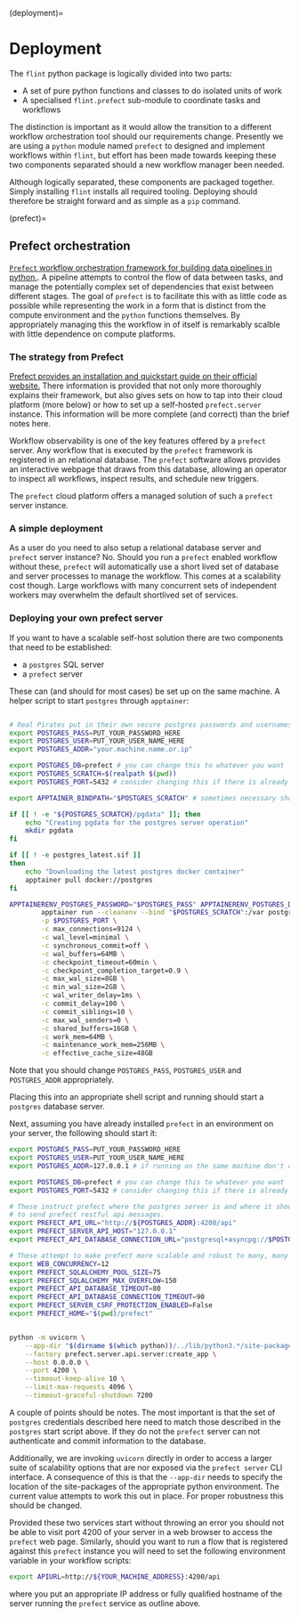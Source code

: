 (deployment)=
# Deployment

The `flint` python package is logically divided into two parts:

- A set of pure python functions and classes to do isolated units of work
- A specialised `flint.prefect` sub-module to coordinate tasks and workflows

The distinction is important as it would allow the transition to a different workflow orchestration tool should our requirements change.
Presently we are using a `python` module named `prefect` to designed and implement workflows within `flint`, but effort has been made
towards keeping these two components separated should a new workflow manager been needed.

Although logically separated, these components are packaged together. Simply installing `flint` installs all required tooling. Deploying
should therefore be straight forward and as simple as a `pip` command.

(prefect)=
## Prefect orchestration

[`Prefect` workflow orchestration framework for building data pipelines in python.](https://github.com/PrefectHQ/prefect).
A pipeline attempts to control the flow of data between tasks, and manage the potentially complex set of dependencies that exist
between different stages. The goal of `prefect` is to facilitate this with as little code as possible while representing the work
in a form that is distinct from the compute environment and the `python` functions themselves. By appropriately managing this
the workflow in of itself is remarkably scalble with little dependence on compute platforms.

### The strategy from Prefect

[Prefect provides an installation and quickstart guide on their official website.](https://docs.prefect.io/v3/get-started/install)
There information is provided that not only more thoroughly explains their framework, but also gives sets on how to tap into their
cloud platform (more below) or how to set up a self-hosted `prefect.server` instance. This information will be more complete (and
correct) than the brief notes here.

Workflow observability is one of the key features offered by a `prefect` server. Any workflow that is
executed by the `prefect` framework is registered in an relational database. The `prefect` software allows
provides an interactive webpage that draws from this database, allowing an operator to inspect all workflows,
inspect results, and schedule new triggers.

The `prefect` cloud platform offers a managed solution of such a `prefect` server instance.

### A simple deployment

As a user do you need to also setup a relational database server and `prefect` server instance? No. Should
you run a `prefect` enabled workflow without these, `prefect` will automatically use a short lived set of
database and server processes to manage the workflow. This comes at a scalability cost though. Large workflows
with many concurrent sets of independent workers may overwhelm the default shortlived set of services.

### Deploying your own prefect server

If you want to have a scalable self-host solution there are two components that need to be established:

- a `postgres` SQL server
- a `prefect` server

These can (and should for most cases) be set up on the same machine. A helper script to start `postgres`
through `apptainer`:

```bash

# Real Pirates put in their own secure postgres passwords and usernames!!
export POSTGRES_PASS=PUT_YOUR_PASSWORD_HERE
export POSTGRES_USER=PUT_YOUR_USER_NAME_HERE
export POSTGRES_ADDR="your.machine.name.or.ip"

export POSTGRES_DB=prefect # you can change this to whatever you want
export POSTGRES_SCRATCH=$(realpath $(pwd))
export POSTGRES_PORT=5432 # consider changing this if there is already an attached service

export APPTAINER_BINDPATH="$POSTGRES_SCRATCH" # sometimes necessary should defaults be broken

if [[ ! -e "${POSTGRES_SCRATCH}/pgdata" ]]; then
    echo "Creating pgdata for the postgres server operation"
    mkdir pgdata
fi

if [[ ! -e postgres_latest.sif ]]
then
    echo "Downloading the latest postgres docker container"
    apptainer pull docker://postgres
fi

APPTAINERENV_POSTGRES_PASSWORD="$POSTGRES_PASS" APPTAINERENV_POSTGRES_DB="$POSTGRES_DB" APPTAINERENV_PGDATA="$POSTGRES_SCRATCH/pgdata" APPTAINER_POSTGRES_PORT="$POSTGRES_PORT" \
        apptainer run --cleanenv --bind "$POSTGRES_SCRATCH":/var postgres_latest.sif \
        -p $POSTGRES_PORT \
        -c max_connections=9124 \
        -c wal_level=minimal \
        -c synchronous_commit=off \
        -c wal_buffers=64MB \
        -c checkpoint_timeout=60min \
        -c checkpoint_completion_target=0.9 \
        -c max_wal_size=8GB \
        -c min_wal_size=2GB \
        -c wal_writer_delay=1ms \
        -c commit_delay=100 \
        -c commit_siblings=10 \
        -c max_wal_senders=0 \
        -c shared_buffers=16GB \
        -c work_mem=64MB \
        -c maintenance_work_mem=256MB \
        -c effective_cache_size=48GB
```

Note that you should change `POSTGRES_PASS`, `POSTGRES_USER` and `POSTGRES_ADDR` appropriately.

Placing this into an appropriate shell script and running should start a `postgres` database server.

Next, assuming you have already installed `prefect` in an environment on your server, the following
should start it:

```bash
export POSTGRES_PASS=PUT_YOUR_PASSWORD_HERE
export POSTGRES_USER=PUT_YOUR_USER_NAME_HERE
export POSTGRES_ADDR=127.0.0.1 # if running on the same machine don't change

export POSTGRES_DB=prefect # you can change this to whatever you want
export POSTGRES_PORT=5432 # consider changing this if there is already an attached service

# These instruct prefect where the postgres server is and where it should expect
# to send prefect restful api messages.
export PREFECT_API_URL="http://${POSTGRES_ADDR}:4200/api"
export PREFECT_SERVER_API_HOST="127.0.0.1"
export PREFECT_API_DATABASE_CONNECTION_URL="postgresql+asyncpg://$POSTGRES_USER:$POSTGRES_PASS@$POSTGRES_ADDR:5432/$POSTGRES_DB"

# These attempt to make prefect more scalable and robust to many, many workers
export WEB_CONCURRENCY=12
export PREFECT_SQLALCHEMY_POOL_SIZE=75
export PREFECT_SQLALCHEMY_MAX_OVERFLOW=150
export PREFECT_API_DATABASE_TIMEOUT=80
export PREFECT_API_DATABASE_CONNECTION_TIMEOUT=90
export PREFECT_SERVER_CSRF_PROTECTION_ENABLED=False
export PREFECT_HOME="$(pwd)/prefect"


python -m uvicorn \
    --app-dir "$(dirname $(which python))/../lib/python3.*/site-packages" \
    --factory prefect.server.api.server:create_app \
    --host 0.0.0.0 \
    --port 4200 \
    --timeout-keep-alive 10 \
    --limit-max-requests 4096 \
    --timeout-graceful-shutdown 7200

```

A couple of points should be notes. The most important is that the set of `postgres` credentials described here need to
match those described in the `postgres` start script above. If they do not the `prefect` server can not authenticate and
commit information to the database.

Additionally, we are invoking `uvicorn` directly in order to access a larger suite of scalability options that are
nor exposed via the `prefect server` CLI interface. A consequence of this is that the `--app-dir` needs to specify
the location of the site-packages of the appropriate python environment. The current value attempts to work this
out in place. For proper robustness this should be changed.

Provided these two services start without throwing an error you should not be able to visit port 4200 of your
server in a web browser to access the `prefect` web page. Similarly, should you want to run a flow that is registered
against this `prefect` instance you will need to set the following environment variable in your workflow scripts:

```bash
export APIURL=http://${YOUR_MACHINE_ADDRESS}:4200/api
```

where you put an appropriate IP address or fully qualified hostname of the server running the `prefect` service
as outline above.
